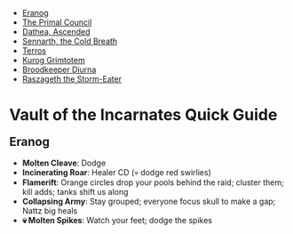 <link rel="stylesheet" href="../../assets/style.css" />
<link rel="icon" href="data:image/svg+xml,<svg xmlns=%22http://www.w3.org/2000/svg%22 viewBox=%220 0 100 100%22><text y=%22.9em%22 font-size=%2290%22>🐇</text></svg>">
<script src="../../assets/script.js" defer async></script>
<style>
    body > h2 {
        margin-top: 90vh;
    }
    body > h2:nth-of-type(1) {
        margin-top: initial;
    }
    body {
        margin-bottom: 90vh;
    }
</style>

<section class="table-of-contents">

- [Eranog](#eranog)
- [The Primal Council](#the-primal-council)
- [Dathea, Ascended](#dathea-ascended)
- [Sennarth, the Cold Breath](#sennarth-the-cold-breath)
- [Terros](#terros)
- [Kurog Grimtotem](#kurog-grimtotem)
- [Broodkeeper Diurna](#broodkeeper-diurna)
- [Raszageth the Storm-Eater](#raszageth-the-storm-eater)

</section>

# Vault of the Incarnates Quick Guide

## Eranog

- **Molten Cleave**: Dodge
- **Incinerating Roar**: Healer CD (💀 dodge red swirlies)
- **Flamerift**: Orange circles drop your pools behind the raid; cluster them; kill adds; tanks shift us along
- **Collapsing Army**: Stay grouped; everyone focus skull to make a gap; Nattz big heals
- **💀 Molten Spikes**: Watch your feet; dodge the spikes

## The Primal Council

- **Primal Blizzard**: Speed boosts; everyone touch a pool of fire
- **Conductive Mark**: Spread out; go to a pillar to cleanse if you've got a blue circle around you; everyone else move out of their way
- **Meteor Axes**: Help soak big red swirlies; don't put them in the center of the room; healer CD
- **Earthen Pillar**: Dodge swirlies

## Dathea, Ascended

- **Raging Burst**: Dodge swirlies
- **Conductive Mark**: Blue circle stay away from others
- **Crosswinds**: Watch the tornadoes; they're on the move
- **Cyclone**: Stay away from the boss; healer CD
- **Coalescing Storm (Add)**: Switch to the add, get it into position; everyone get ready for a knockback; if you have the blue circle debuff do not come up

## Sennarth, the Cold Breath

### Phase 1

- **Chilling Blast**: Blue circles spread out; healer CD
- **Enveloping Webs**: Cluster your webs; drop some near melee
- **Gossamer Burst**: Run into some webbing; she's going to pull us in; get far away; healer CD

### Phase 2

- **(Start)**: Ranged get to the back of the platform; get ready to lust
- **Apex of Ice**: Interrupt
- **Chilling Blast**: Blue circles spread out and then stand still; you are dropping bombs
- **Suffocating Webs**: If you have the debuff, get ready for a knockback; don't get knocked off the ledge; tanks take spiders to webbed people
- **Repelling Burst**: Run into some webbing; get close; she's going to push us

## Terros

- **Rock Blast**: Big yellow swirly stack on melee, help soak; then move out; arrow on your head, form a line behind big yellow swirly
- **Awakened Earth**: Arrow on your head, form a line behind big yellow swirly
- **Concussive Slam**: Healer CD if we need
- **Shattering Impact**: Melee dodge big circle; ranged dodge yellow swirlies
- **Resonating Annihilation**: Run to the left; speed boosts; dodge swirlies

## Kurog Grimtotem

### Flame

- **(Start)**: Stack up melee; stack up ranged
- **Magma Burst**: Stack up then run out
- **Searing Carnage**: Stutter-step to your right if you've got it, everyone else dodge; then let's regroup when it's done
- **💀 Molten Rupture**: Dodge swirlies

### Frost

- **(Start)**: Stack up melee; stack up ranged
- **Biting Chill**: Healer CD if we need it
- **Absolute Zero**: Soaks; one in melee, one in ranged
- **💀 Frigid Torrent**: Watch the boss; dodge orbs

### Earth

- **(Start)**: Ranged group up a bit
- **Erupting Bedrock**: Get away from the boss; then run in
- **Seismic Rupture**: Dodge swirlies; adds are coming up
- **💀 Enveloping Earth**: Healers, absorb shields are up

### Storm

- **(Start)**: Spread out a bit
- **Thunder Strike**: Soaks; one person on each
- **Shocking Burst**: Move away if you've got it
- **💀 Lightning Crash**: If you've got it, stand near someone to zap them but don't zap them to death, move to someone else

### Phase 2

- **(Flame) Magma Flow**: Dodge pools (💀 kill adds, interrupts)
- **(Frost) Freezing Tempest**: Run in; run to the ice boss
- **(Frost) Frost Binds**: Interrupt
- **(Storm) Lethal Current**: Get away if he's zapping you
- **(Earth) Ground Shatter**: Spread out; run away; healer CD
- **(Earth) Violent Upheaval**: Dodge Swirlies

## Broodkeeper Diurna

- **Thing**: Here's the deal

## Raszageth the Storm-Eater

- **Thing**: Here's the deal
